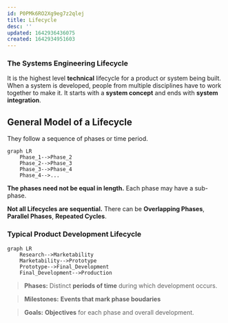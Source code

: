 ```yaml
---
id: P0PMk6RO2Xg9eg7z2qlej
title: Lifecycle
desc: ''
updated: 1642936436075
created: 1642934951603
---
```

### The Systems Engineering Lifecycle

It is the highest level **technical** lifecycle for a product or system being built.
When a system is developed, people from multiple disciplines have to work together to make it.
It starts with a **system concept** and ends with **system integration**.

## General Model of a Lifecycle
They follow a sequence of phases or time period.
```mermaid
graph LR
    Phase_1-->Phase_2
    Phase_2-->Phase_3
    Phase_3-->Phase_4
    Phase_4-->...
```
**The phases need not be equal in length.**
Each phase may have a sub-phase.

**Not all Lifecycles are sequential.**
There can be **Overlapping Phases**, **Parallel Phases**, **Repeated Cycles**.

### Typical Product Development Lifecycle
```mermaid
graph LR
    Research-->Marketability
    Marketability-->Prototype
    Prototype-->Final_Development
    Final_Development-->Production
```
>**Phases:** Distinct **periods of time** during which development occurs.

>**Milestones:** **Events that mark phase boudaries**

>**Goals:** **Objectives** for each phase and overall development.